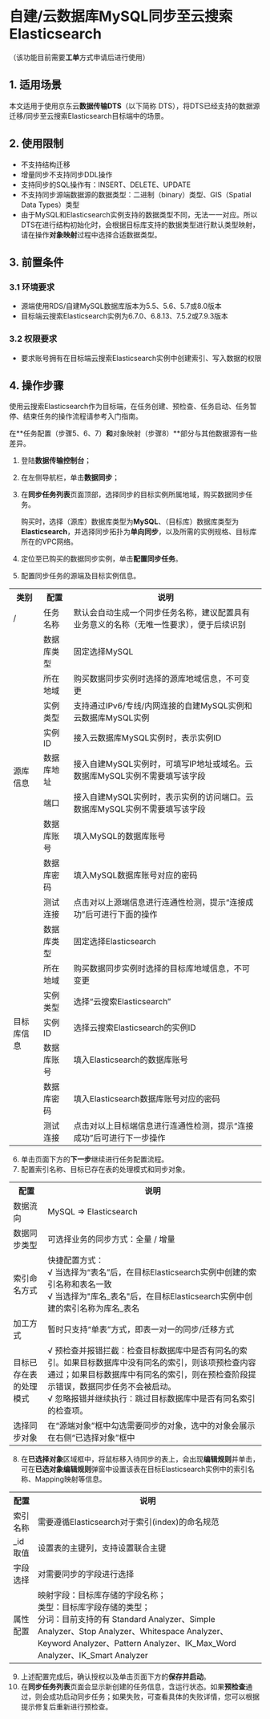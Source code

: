 # 自建/云数据库MySQL同步至云搜索Elasticsearch
（该功能目前需要**工单**方式申请后进行使用）
## 1. 适用场景

本文适用于使用京东云**数据传输DTS**（以下简称 DTS），将DTS已经支持的数据源迁移/同步至云搜索Elasticsearch目标端中的场景。

## 2. 使用限制

- 不支持结构迁移
- 增量同步不支持同步DDL操作
- 支持同步的SQL操作有：INSERT、DELETE、UPDATE
- 不支持同步源端数据源的数据类型：二进制（binary）类型、GIS（Spatial Data Types）类型
- 由于MySQL和Elasticsearch实例支持的数据类型不同，无法一一对应。所以DTS在进行结构初始化时，会根据目标库支持的数据类型进行默认类型映射，请在操作**对象映射**过程中选择合适数据类型。

## 3. 前置条件

### 3.1 环境要求

- 源端使用RDS/自建MySQL数据库版本为5.5、5.6、5.7或8.0版本
- 目标端云搜索Elasticsearch实例为6.7.0、6.8.13、7.5.2或7.9.3版本

### 3.2 权限要求

- 要求账号拥有在目标端云搜索Elasticsearch实例中创建索引、写入数据的权限

## 4. 操作步骤

使用云搜索Elasticsearch作为目标端，在任务创建、预检查、任务启动、任务暂停、结束任务的操作流程请参考入门指南。

在**任务配置（步骤5、6、7）**和**对象映射（步骤8）**部分与其他数据源有一些差异。

1. 登陆**数据传输控制台**；

2. 在左侧导航栏，单击**数据同步**；

3. 在**同步任务列表**页面顶部，选择同步的目标实例所属地域，购买数据同步任务。

   购买时，选择（源库）数据库类型为**MySQL**、（目标库）数据库类型为**Elasticsearch**，并选择同步拓扑为**单向同步**，以及所需的实例规格、目标库所在的VPC网络。

4. 定位至已购买的数据同步实例，单击**配置同步任务**。

5. 配置同步任务的源端及目标实例信息。
<table>
	<tr>
	    <th>类别</th>
	    <th>配置</th>
	    <th>说明</th>  
	</tr >
	<tr >
	    <td>/</td>
	    <td>任务名称</td>
	    <td>默认会自动生成一个同步任务名称，建议配置具有业务意义的名称（无唯一性要求），便于后续识别</td>
	</tr>
	<tr>
	    <td rowspan="9">源库信息</td>
    	<td>数据库类型</td>
	    <td>固定选择MySQL</td>
	</tr>
	<tr>
	    <td>所在地域</td>
	    <td>购买数据同步实例时选择的源库地域信息，不可变更</td>
	</tr>
	<tr>
	    <td>实例类型</td>
	    <td>支持通过IPv6/专线/内网连接的自建MySQL实例和云数据库MySQL实例</td>
	</tr>
	<tr>
      <td>实例ID</td>
	    <td>接入云数据库MySQL实例时，表示实例ID</td>
	</tr>
  <tr>
      <td>数据库地址</td>
	    <td>接入自建MySQL实例时，可填写IP地址或域名。云数据库MySQL实例不需要填写该字段</td>
	</tr>
  <tr>
      <td>端口</td>
	    <td>接入自建MySQL实例时，表示实例的访问端口。云数据库MySQL实例不需要填写该字段</td>
	</tr>
	<tr>
	    <td>数据库账号</td>
	    <td>填入MySQL的数据库账号</td>
	</tr>
	<tr>
	    <td>数据库密码</td>
	    <td>填入MySQL数据库账号对应的密码</td>
	</tr>
  <tr>
	    <td>测试连接</td>
	    <td>点击对以上源端信息进行连通性检测，提示“连接成功”后可进行下面的操作</td>
	</tr>
  <tr>
	    <td rowspan="7">目标库信息</td>
	    <td>数据库类型</td>
    	<td>固定选择Elasticsearch</td>
	</tr>
	<tr>
	    <td>所在地域</td>
	    <td>购买数据同步实例时选择的目标库地域信息，不可变更</td>
	</tr>
	<tr>
	    <td>实例类型</td>
	    <td>选择“云搜索Elasticsearch”</td>
	</tr>
  <tr>
	    <td>实例ID</td>
	    <td>选择云搜索Elasticsearch的实例ID</td>
	</tr>
	<tr>
	    <td>数据库账号</td>
	    <td>填入Elasticsearch的数据库账号</td>
	</tr>
  <tr>
	    <td>数据库密码</td>
	    <td>填入Elasticsearch数据库账号对应的密码</td>
	</tr>
	<tr>
	    <td>测试连接</td>
	    <td>点击对以上目标端信息进行连通性检测，提示“连接成功”后可进行下一步操作</td>
	</tr>
</table>


6. 单击页面下方的**下一步**继续进行任务配置流程。
7. 配置索引名称、目标已存在表的处理模式和同步对象。
<table>
	<tr>
	    <th>配置</th>
	    <th>说明</th>  
	</tr >
  <tr >
	    <td>数据流向</td>
	    <td>MySQL => Elasticsearch</td>
	</tr>
	<tr >
	    <td>数据同步类型</td>
	    <td>可选择业务的同步方式：全量 / 增量</td>
	</tr>
	<tr>
    	<td>索引命名方式</td>
	    <td>
        	快捷配置方式：<br>
        	√ 当选择为“表名”后，在目标Elasticsearch实例中创建的索引名称和表名一致<br>
        	√ 当选择为"库名_表名"后，在目标Elasticsearch实例中创建的索引名称为库名_表名
    	</td>
	</tr>
  <tr>
    	<td>加工方式</td>
	    <td>暂时只支持“单表”方式，即表一对一的同步/迁移方式</td>
	</tr>
  <tr>
    	<td>目标已存在表的处理模式</td>
	    <td>
        	√ 预检查并报错拦截：检查目标数据库中是否有同名的索引。如果目标数据库中没有同名的索引，则该项预检查内容通过；如果目标数据库中有同名的索引，则在预检查阶段提示错误，数据同步任务不会被启动。<br>
        	√ 忽略报错并继续执行：跳过目标数据库中是否有同名索引的检查项。
    	</td>
	</tr>
  <tr>
    	<td>选择同步对象</td>
	    <td>在“源端对象”框中勾选需要同步的对象，选中的对象会展示在右侧“已选择对象”框中</td>
	</tr>
</table>


8. 在**已选择对象**区域框中，将鼠标移入待同步的表上，会出现**编辑规则**并单击，可在**已选对象编辑规则**弹窗中设置该表在目标Elasticsearch实例中的索引名称、Mapping映射等信息。
<table>
	<tr>
	    <th>配置</th>
	    <th>说明</th>  
	</tr >
	<tr >
	    <td>索引名称</td>
	    <td>需要遵循Elasticsearch对于索引(index)的命名规范</td>
	</tr>
	<tr>
    	<td>_id取值</td>
	    <td>设置表的主键列，支持设置联合主键</td>
	</tr>
  <tr>
    	<td>字段选择</td>
	    <td>对需要同步的字段进行选择</td>
	</tr>
  <tr>
    	<td>属性配置</td>
	    <td>
        	映射字段：目标库存储的字段名称；<br>
    			类型：目标库字段存储的类型；<br>
        	分词：目前支持的有 Standard Analyzer、Simple Analyzer、Stop Analyzer、Whitespace Analyzer、Keyword Analyzer、Pattern Analyzer、IK_Max_Word Analyzer、IK_Smart Analyzer
    	</td>
	</tr>
</table>

9. 上述配置完成后，确认授权以及单击页面下方的**保存并启动**。
10. 在**同步任务列表**页面会显示新创建的任务信息，含运行状态。如果**预检查**通过，则会成功启动同步任务；如果失败，可查看具体的失败详情，您可以根据提示修复后重新进行预检查。
